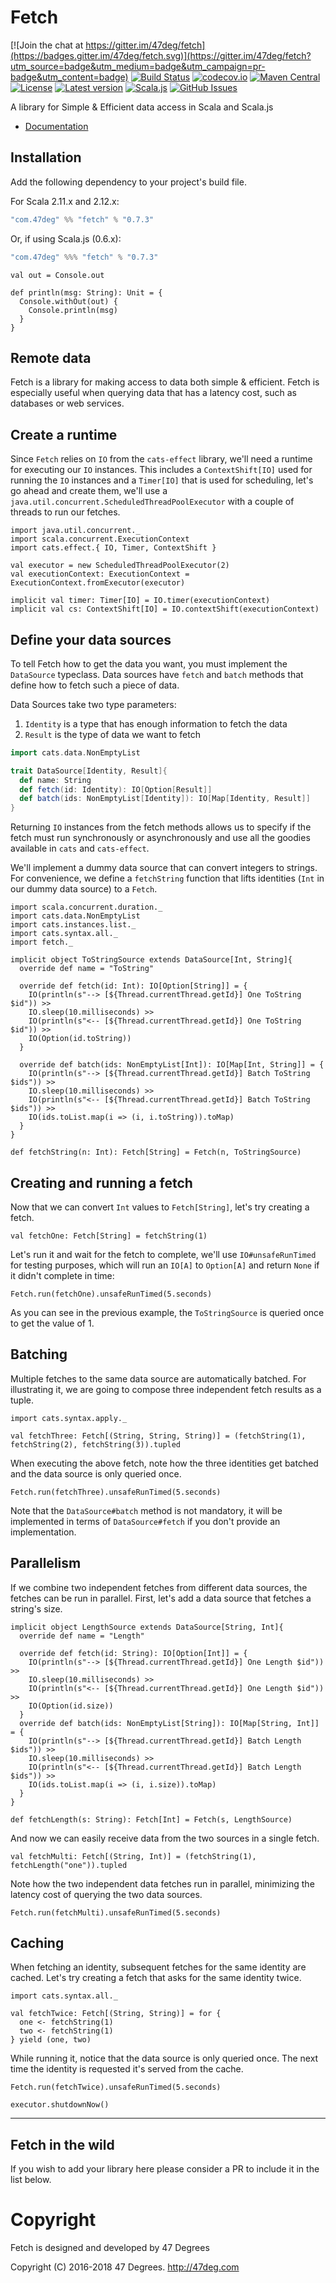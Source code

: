 # Fetch

[comment]: # (Start Badges)

[![Join the chat at https://gitter.im/47deg/fetch](https://badges.gitter.im/47deg/fetch.svg)](https://gitter.im/47deg/fetch?utm_source=badge&utm_medium=badge&utm_campaign=pr-badge&utm_content=badge) [![Build Status](https://travis-ci.org/47deg/fetch.svg?branch=master)](https://travis-ci.org/47deg/fetch) [![codecov.io](http://codecov.io/github/47deg/fetch/coverage.svg?branch=master)](http://codecov.io/github/47deg/fetch?branch=master) [![Maven Central](https://img.shields.io/badge/maven%20central-0.6.1-green.svg)](https://oss.sonatype.org/#nexus-search;gav~com.47deg~fetch*) [![License](https://img.shields.io/badge/license-Apache%202-blue.svg)](https://raw.githubusercontent.com/47deg/fetch/master/LICENSE) [![Latest version](https://img.shields.io/badge/fetch-0.6.1-green.svg)](https://index.scala-lang.org/47deg/fetch) [![Scala.js](http://scala-js.org/assets/badges/scalajs-0.6.15.svg)](http://scala-js.org) [![GitHub Issues](https://img.shields.io/github/issues/47deg/fetch.svg)](https://github.com/47deg/fetch/issues)

[comment]: # (End Badges)

A library for Simple & Efficient data access in Scala and Scala.js

- [Documentation](http://47deg.github.io/fetch/docs)

## Installation

Add the following dependency to your project's build file.

For Scala 2.11.x and 2.12.x:

[comment]: # (Start Replace)

```scala
"com.47deg" %% "fetch" % "0.7.3"
```

Or, if using Scala.js (0.6.x):

```scala
"com.47deg" %%% "fetch" % "0.7.3"
```

[comment]: # (End Replace)

```tut:invisible
val out = Console.out

def println(msg: String): Unit = {
  Console.withOut(out) {
    Console.println(msg)
  }
}
```

## Remote data

Fetch is a library for making access to data both simple & efficient. Fetch is especially useful when querying data that
has a latency cost, such as databases or web services.

## Create a runtime

Since `Fetch` relies on `IO` from the `cats-effect` library, we'll need a runtime for executing our `IO` instances. This includes a `ContextShift[IO]` used for running the `IO` instances and a `Timer[IO]` that is used for scheduling, let's go ahead and create them, we'll use a `java.util.concurrent.ScheduledThreadPoolExecutor` with a couple of threads to run our fetches.

```tut:silent
import java.util.concurrent._
import scala.concurrent.ExecutionContext
import cats.effect.{ IO, Timer, ContextShift }

val executor = new ScheduledThreadPoolExecutor(2)
val executionContext: ExecutionContext = ExecutionContext.fromExecutor(executor)

implicit val timer: Timer[IO] = IO.timer(executionContext)
implicit val cs: ContextShift[IO] = IO.contextShift(executionContext)
```

## Define your data sources

To tell Fetch how to get the data you want, you must implement the `DataSource` typeclass. Data sources have `fetch` and `batch` methods that define how to fetch such a piece of data.

Data Sources take two type parameters:

<ol>
<li><code>Identity</code> is a type that has enough information to fetch the data</li>
<li><code>Result</code> is the type of data we want to fetch</li>
</ol>

```scala
import cats.data.NonEmptyList

trait DataSource[Identity, Result]{
  def name: String
  def fetch(id: Identity): IO[Option[Result]]
  def batch(ids: NonEmptyList[Identity]): IO[Map[Identity, Result]]
}
```

Returning `IO` instances from the fetch methods allows us to specify if the fetch must run synchronously or asynchronously and use all the goodies available in `cats` and `cats-effect`.

We'll implement a dummy data source that can convert integers to strings. For convenience, we define a `fetchString` function that lifts identities (`Int` in our dummy data source) to a `Fetch`.

```tut:silent
import scala.concurrent.duration._
import cats.data.NonEmptyList
import cats.instances.list._
import cats.syntax.all._
import fetch._

implicit object ToStringSource extends DataSource[Int, String]{
  override def name = "ToString"

  override def fetch(id: Int): IO[Option[String]] = {
    IO(println(s"--> [${Thread.currentThread.getId}] One ToString $id")) >>
    IO.sleep(10.milliseconds) >>
    IO(println(s"<-- [${Thread.currentThread.getId}] One ToString $id")) >>
    IO(Option(id.toString))
  }

  override def batch(ids: NonEmptyList[Int]): IO[Map[Int, String]] = {
    IO(println(s"--> [${Thread.currentThread.getId}] Batch ToString $ids")) >>
    IO.sleep(10.milliseconds) >>
    IO(println(s"<-- [${Thread.currentThread.getId}] Batch ToString $ids")) >>
    IO(ids.toList.map(i => (i, i.toString)).toMap)
  }
}

def fetchString(n: Int): Fetch[String] = Fetch(n, ToStringSource)
```

## Creating and running a fetch

Now that we can convert `Int` values to `Fetch[String]`, let's try creating a fetch.

```tut:silent
val fetchOne: Fetch[String] = fetchString(1)
```

Let's run it and wait for the fetch to complete, we'll use `IO#unsafeRunTimed` for testing purposes, which will run an `IO[A]` to `Option[A]` and return `None` if it didn't complete in time:

```tut:book
Fetch.run(fetchOne).unsafeRunTimed(5.seconds)
```

As you can see in the previous example, the `ToStringSource` is queried once to get the value of 1.

## Batching

Multiple fetches to the same data source are automatically batched. For illustrating it, we are going to compose three independent fetch results as a tuple.

```tut:silent
import cats.syntax.apply._

val fetchThree: Fetch[(String, String, String)] = (fetchString(1), fetchString(2), fetchString(3)).tupled
```

When executing the above fetch, note how the three identities get batched and the data source is only queried once.

```tut:book
Fetch.run(fetchThree).unsafeRunTimed(5.seconds)
```

Note that the `DataSource#batch` method is not mandatory, it will be implemented in terms of `DataSource#fetch` if you don't provide an implementation.

## Parallelism

If we combine two independent fetches from different data sources, the fetches can be run in parallel. First, let's add a data source that fetches a string's size.

```tut:silent
implicit object LengthSource extends DataSource[String, Int]{
  override def name = "Length"

  override def fetch(id: String): IO[Option[Int]] = {
    IO(println(s"--> [${Thread.currentThread.getId}] One Length $id")) >>
    IO.sleep(10.milliseconds) >>
    IO(println(s"<-- [${Thread.currentThread.getId}] One Length $id")) >>
    IO(Option(id.size))
  }
  override def batch(ids: NonEmptyList[String]): IO[Map[String, Int]] = {
    IO(println(s"--> [${Thread.currentThread.getId}] Batch Length $ids")) >>
    IO.sleep(10.milliseconds) >>
    IO(println(s"<-- [${Thread.currentThread.getId}] Batch Length $ids")) >>
    IO(ids.toList.map(i => (i, i.size)).toMap)
  }
}

def fetchLength(s: String): Fetch[Int] = Fetch(s, LengthSource)
```

And now we can easily receive data from the two sources in a single fetch.

```tut:silent
val fetchMulti: Fetch[(String, Int)] = (fetchString(1), fetchLength("one")).tupled
```

Note how the two independent data fetches run in parallel, minimizing the latency cost of querying the two data sources.

```tut:book
Fetch.run(fetchMulti).unsafeRunTimed(5.seconds)
```

## Caching

When fetching an identity, subsequent fetches for the same identity are cached. Let's try creating a fetch that asks for the same identity twice.

```tut:silent
import cats.syntax.all._

val fetchTwice: Fetch[(String, String)] = for {
  one <- fetchString(1)
  two <- fetchString(1)
} yield (one, two)
```

While running it, notice that the data source is only queried once. The next time the identity is requested it's served from the cache.

```tut:book
Fetch.run(fetchTwice).unsafeRunTimed(5.seconds)
```


```tut:invisible
executor.shutdownNow()
```
---

## Fetch in the wild

If you wish to add your library here please consider a PR to include it in the list below.

[comment]: # (Start Copyright)

# Copyright

Fetch is designed and developed by 47 Degrees

Copyright (C) 2016-2018 47 Degrees. <http://47deg.com>

[comment]: # (End Copyright)
